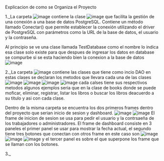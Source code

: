 Explicacion de como se Organiza el Proyecto

1._La carpeta ![image](https://github.com/user-attachments/assets/433b12b1-d998-4f78-b937-b3f6bedf2fea) contiene 
la clase ![image](https://github.com/user-attachments/assets/dd21e743-1696-4ecd-a0d3-bdb33e7f3d8e) que
 facilita la gestión de una conexión a una base de datos PostgreSQL. 
Contiene un método llamado Conectar() que permite establecer la conexión utilizando el driver de PostgreSQL con parámetros como la URL de la base de datos, el usuario y la contraseña.


Al principio se ve una clase llamada TestDatabase como el nombre lo indica esa clase solo existe para que despues de ingresar los datos en database se compurbe si se esta haciendo bien la conexion a la base de datos
![image](https://github.com/user-attachments/assets/3a222f57-a888-411f-8ea6-fceed3cb65d8)

2._La carpeta ![image](https://github.com/user-attachments/assets/2ded8705-8857-4cf7-916f-685a6f9497ed) contiene las clases que tiene como incio DAO en estas clases
se declaran los metodos que llevara cada una de las clases 
![image](https://github.com/user-attachments/assets/62b9f5ea-fff2-4f31-82fd-cffa2c3e2e41)
![image](https://github.com/user-attachments/assets/a1d97b5e-0e43-40b4-9854-924d7f2ab1a4)
![image](https://github.com/user-attachments/assets/51f3f638-8b53-49eb-8a7d-177ef2d914f9)
![image](https://github.com/user-attachments/assets/07df48bc-0a69-42dd-b59b-5945f55eff6f)
cada calses tiene sus respectivos metodos algunos ejemplos seria que en la clase de books donde se puede moficar, eliminar, registrar, listar los libros o buscar los libros deacuerdo a su titulo
y asi con cada clase.

Dentro de la misma carpeta se encuentra los dos primeros frames dentro del proyecto que serian inicio de sesion y dashboard.
![image](https://github.com/user-attachments/assets/700f0753-90cd-4a0d-a02b-ad52a201cf97)
![image](https://github.com/user-attachments/assets/92a6f20c-36b6-49b6-949b-0cbb5d4342f3)
El frame de inicion de sesion se usa para pedir el usuario y la contrsaeña de los trabajadores o administradores.
El frame de dashboard consiste en 3 paneles el primer panel se usar para mostrar la fecha actual, el segundo tiene tres botones que conectan con otros frame en este caso son 
![image](https://github.com/user-attachments/assets/2fc0b9f7-c182-47eb-8c4f-3b1323ed8307)
![image](https://github.com/user-attachments/assets/9158ea21-7003-4811-8cab-e3d7e70e2781)
![image](https://github.com/user-attachments/assets/f62236b7-8a80-488a-95f5-4b5377c2a787)
y el tercer panel es sobre el que superpone los frame que se llaman con los botones.

3._


